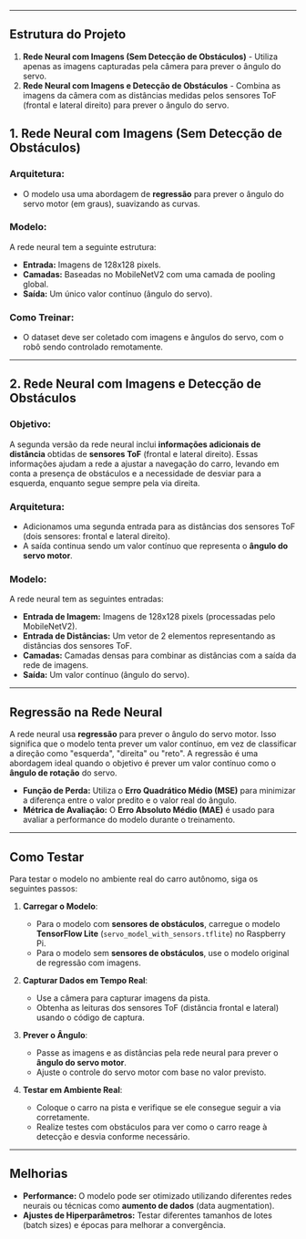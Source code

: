 
---

## **Estrutura do Projeto**

1. **Rede Neural com Imagens (Sem Detecção de Obstáculos)** - Utiliza apenas as imagens capturadas pela câmera para prever o ângulo do servo.
2. **Rede Neural com Imagens e Detecção de Obstáculos** - Combina as imagens da câmera com as distâncias medidas pelos sensores ToF (frontal e lateral direito) para prever o ângulo do servo.

## **1. Rede Neural com Imagens (Sem Detecção de Obstáculos)**

### **Arquitetura:**
- O modelo usa uma abordagem de **regressão** para prever o ângulo do servo motor (em graus), suavizando as curvas.

### **Modelo:**
A rede neural tem a seguinte estrutura:
- **Entrada:** Imagens de 128x128 pixels.
- **Camadas:** Baseadas no MobileNetV2 com uma camada de pooling global.
- **Saída:** Um único valor contínuo (ângulo do servo).

### **Como Treinar:**
- O dataset deve ser coletado com imagens e ângulos do servo, com o robô sendo controlado remotamente.

---

## **2. Rede Neural com Imagens e Detecção de Obstáculos**

### **Objetivo:**
A segunda versão da rede neural inclui **informações adicionais de distância** obtidas de **sensores ToF** (frontal e lateral direito). Essas informações ajudam a rede a ajustar a navegação do carro, levando em conta a presença de obstáculos e a necessidade de desviar para a esquerda, enquanto segue sempre pela via direita.

### **Arquitetura:**
- Adicionamos uma segunda entrada para as distâncias dos sensores ToF (dois sensores: frontal e lateral direito).
- A saída continua sendo um valor contínuo que representa o **ângulo do servo motor**.

### **Modelo:**
A rede neural tem as seguintes entradas:
- **Entrada de Imagem:** Imagens de 128x128 pixels (processadas pelo MobileNetV2).
- **Entrada de Distâncias:** Um vetor de 2 elementos representando as distâncias dos sensores ToF.
- **Camadas:** Camadas densas para combinar as distâncias com a saída da rede de imagens.
- **Saída:** Um valor contínuo (ângulo do servo).

---

## **Regressão na Rede Neural**

A rede neural usa **regressão** para prever o ângulo do servo motor. Isso significa que o modelo tenta prever um valor contínuo, em vez de classificar a direção como "esquerda", "direita" ou "reto". A regressão é uma abordagem ideal quando o objetivo é prever um valor contínuo como o **ângulo de rotação** do servo.

- **Função de Perda:** Utiliza o **Erro Quadrático Médio (MSE)** para minimizar a diferença entre o valor predito e o valor real do ângulo.
- **Métrica de Avaliação:** O **Erro Absoluto Médio (MAE)** é usado para avaliar a performance do modelo durante o treinamento.

---

## **Como Testar**

Para testar o modelo no ambiente real do carro autônomo, siga os seguintes passos:

1. **Carregar o Modelo**:
   - Para o modelo com **sensores de obstáculos**, carregue o modelo **TensorFlow Lite** (`servo_model_with_sensors.tflite`) no Raspberry Pi.
   - Para o modelo sem **sensores de obstáculos**, use o modelo original de regressão com imagens.

2. **Capturar Dados em Tempo Real**:
   - Use a câmera para capturar imagens da pista.
   - Obtenha as leituras dos sensores ToF (distância frontal e lateral) usando o código de captura.

3. **Prever o Ângulo**:
   - Passe as imagens e as distâncias pela rede neural para prever o **ângulo do servo motor**.
   - Ajuste o controle do servo motor com base no valor previsto.

4. **Testar em Ambiente Real**:
   - Coloque o carro na pista e verifique se ele consegue seguir a via corretamente.
   - Realize testes com obstáculos para ver como o carro reage à detecção e desvia conforme necessário.

---

## **Melhorias**

- **Performance:** O modelo pode ser otimizado utilizando diferentes redes neurais ou técnicas como **aumento de dados** (data augmentation).  
- **Ajustes de Hiperparâmetros:** Testar diferentes tamanhos de lotes (batch sizes) e épocas para melhorar a convergência.